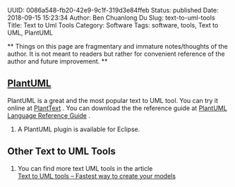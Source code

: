 UUID: 0086a548-fb20-42e9-9c1f-319d3e84ffeb
Status: published
Date: 2018-09-15 15:23:34
Author: Ben Chuanlong Du
Slug: text-to-uml-tools
Title: Text to Uml Tools
Category: Software
Tags: software, tools, Text to UML, PlantUML

**
Things on this page are
fragmentary and immature notes/thoughts of the author.
It is not meant to readers
but rather for convenient reference of the author and future improvement.
**

## [PlantUML](http://plantuml.com/)

PlantUML is a great and the most popular text to UML tool.
You can try it online at
[PlantText](https://www.planttext.com)
.
You can download the the reference guide at
[PlantUML Language Reference Guide](http://plantuml.com/PlantUML_Language_Reference_Guide.pdf) 
.

1. A PlantUML plugin is available for Eclipse.

## Other Text to UML Tools

1. You can find more text UML tools in the article  
    [Text to UML tools – Fastest way to create your models](https://modeling-languages.com/text-uml-tools-complete-list/)
